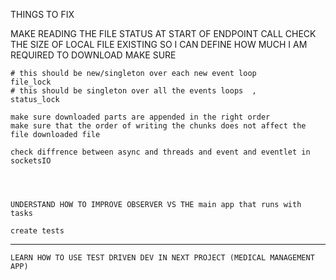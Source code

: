 THINGS TO FIX 

MAKE READING THE FILE STATUS AT START OF ENDPOINT CALL 
CHECK THE SIZE OF LOCAL FILE EXISTING SO I CAN DEFINE HOW MUCH I AM REQUIRED TO DOWNLOAD 
MAKE SURE 

    # this should be new/singleton over each new event loop
    file_lock
    # this should be singleton over all the events loops  ,
    status_lock

    make sure downloaded parts are appended in the right order
    make sure that the order of writing the chunks does not affect the file downloaded file
    
    check diffrence between async and threads and event and eventlet in socketsIO
    
    


    UNDERSTAND HOW TO IMPROVE OBSERVER VS THE main app that runs with tasks

    create tests
********
    LEARN HOW TO USE TEST DRIVEN DEV IN NEXT PROJECT (MEDICAL MANAGEMENT APP)